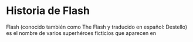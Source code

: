 # Historia de Flash

Flash (conocido también como The Flash y traducido en español: 
Destello) es el nombre de varios 
superhéroes ficticios que aparecen en

